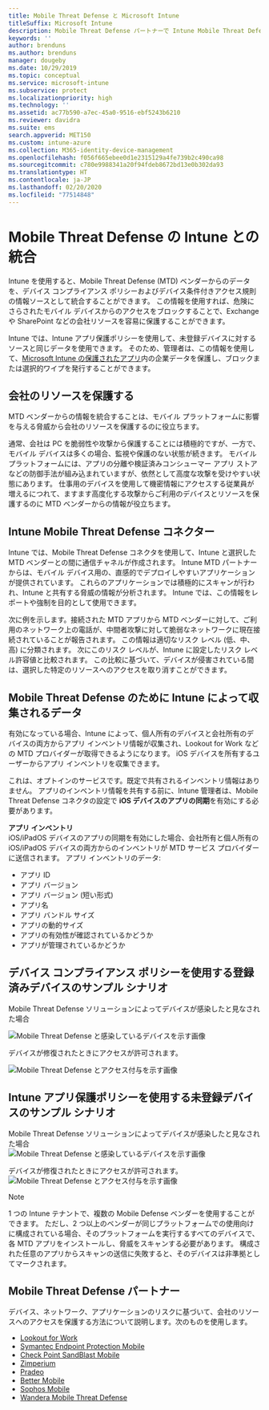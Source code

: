 ```yaml
---
title: Mobile Threat Defense と Microsoft Intune
titleSuffix: Microsoft Intune
description: Mobile Threat Defense パートナーで Intune Mobile Threat Defense (MTD) 使用し、デバイスのリスクに基づいて会社のリソースへのアクセスを保護します。
keywords: ''
author: brenduns
ms.author: brenduns
manager: dougeby
ms.date: 10/29/2019
ms.topic: conceptual
ms.service: microsoft-intune
ms.subservice: protect
ms.localizationpriority: high
ms.technology: ''
ms.assetid: ac77b590-a7ec-45a0-9516-ebf5243b6210
ms.reviewer: davidra
ms.suite: ems
search.appverid: MET150
ms.custom: intune-azure
ms.collection: M365-identity-device-management
ms.openlocfilehash: f056f665ebee0d1e2315129a4fe739b2c490ca98
ms.sourcegitcommit: c780e9988341a20f94fdeb8672bd13e0b302da93
ms.translationtype: HT
ms.contentlocale: ja-JP
ms.lasthandoff: 02/20/2020
ms.locfileid: "77514848"
---
```

# <a name="mobile-threat-defense-integration-with-intune"></a>Mobile Threat Defense の Intune との統合

Intune を使用すると、Mobile Threat Defense (MTD) ベンダーからのデータを、デバイス コンプライアンス ポリシーおよびデバイス条件付きアクセス規則の情報ソースとして統合することができます。 この情報を使用すれば、危険にさらされたモバイル デバイスからのアクセスをブロックすることで、Exchange や SharePoint などの会社リソースを容易に保護することができます。

Intune では、Intune アプリ保護ポリシーを使用して、未登録デバイスに対するソースと同じデータを使用できます。 そのため、管理者は、この情報を使用して、[Microsoft Intune の保護されたアプリ](~/apps/apps-supported-intune-apps.md)内の企業データを保護し、ブロックまたは選択的ワイプを発行することができます。

## <a name="protect-corporate-resources"></a>会社のリソースを保護する

MTD ベンダーからの情報を統合することは、モバイル プラットフォームに影響を与える脅威から会社のリソースを保護するのに役立ちます。  

通常、会社は PC を脆弱性や攻撃から保護することには積極的ですが、一方で、モバイル デバイスは多くの場合、監視や保護のない状態が続きます。 モバイル プラットフォームには、アプリの分離や検証済みコンシューマー アプリ ストアなどの防御手法が組み込まれていますが、依然として高度な攻撃を受けやすい状態にあります。 仕事用のデバイスを使用して機密情報にアクセスする従業員が増えるにつれて、ますます高度化する攻撃からご利用のデバイスとリソースを保護するのに MTD ベンダーからの情報が役立ちます。

## <a name="intune-mobile-threat-defense-connectors"></a>Intune Mobile Threat Defense コネクター

Intune では、Mobile Threat Defense コネクタを使用して、Intune と選択した MTD ベンダーとの間に通信チャネルが作成されます。 Intune MTD パートナーからは、モバイル デバイス用の、直感的でデプロイしやすいアプリケーションが提供されています。 これらのアプリケーションでは積極的にスキャンが行われ、Intune と共有する脅威の情報が分析されます。 Intune では、この情報をレポートや強制を目的として使用できます。

次に例を示します。接続された MTD アプリから MTD ベンダーに対して、ご利用のネットワーク上の電話が、中間者攻撃に対して脆弱なネットワークに現在接続されていることが報告されます。 この情報は適切なリスク レベル (低、中、高) に分類されます。 次にこのリスク レベルが、Intune に設定したリスク レベル許容値と比較されます。 この比較に基づいて、デバイスが侵害されている間は、選択した特定のリソースへのアクセスを取り消すことができます。

## <a name="data-that-intune-collects-for-mobile-threat-defense"></a>Mobile Threat Defense のために Intune によって収集されるデータ

有効になっている場合、Intune によって、個人所有のデバイスと会社所有のデバイスの両方からアプリ インベントリ情報が収集され、Lookout for Work などの MTD プロバイダーが取得できるようになります。 iOS デバイスを所有するユーザーからアプリ インベントリを収集できます。

これは、オプトインのサービスです。既定で共有されるインベントリ情報はありません。 アプリのインベントリ情報を共有する前に、Intune 管理者は、Mobile Threat Defense コネクタの設定で **iOS デバイスのアプリの同期**を有効にする必要があります。

**アプリ インベントリ**  
iOS/iPadOS デバイスのアプリの同期を有効にした場合、会社所有と個人所有の iOS/iPadOS デバイスの両方からのインベントリが MTD サービス プロバイダーに送信されます。 アプリ インベントリのデータ:

- アプリ ID
- アプリ バージョン
- アプリ バージョン (短い形式)
- アプリ名
- アプリ バンドル サイズ
- アプリの動的サイズ
- アプリの有効性が確認されているかどうか
- アプリが管理されているかどうか

## <a name="sample-scenarios-for-enrolled-devices-using-device-compliance-policies"></a>デバイス コンプライアンス ポリシーを使用する登録済みデバイスのサンプル シナリオ

Mobile Threat Defense ソリューションによってデバイスが感染したと見なされた場合

![Mobile Threat Defense と感染しているデバイスを示す画像](./media/mobile-threat-defense/MTD-image-1.png)

デバイスが修復されたときにアクセスが許可されます。

![Mobile Threat Defense とアクセス付与を示す画像](./media/mobile-threat-defense/MTD-image-2.png)

## <a name="sample-scenarios-for-unenrolled-devices-using-intune-app-protection-policies"></a>Intune アプリ保護ポリシーを使用する未登録デバイスのサンプル シナリオ

Mobile Threat Defense ソリューションによってデバイスが感染したと見なされた場合<br>
![Mobile Threat Defense と感染しているデバイスを示す画像](./media/mobile-threat-defense/MTD-image-3.png)

デバイスが修復されたときにアクセスが許可されます。<br>
![Mobile Threat Defense とアクセス付与を示す画像](./media/mobile-threat-defense/MTD-image-4.png)

> [!NOTE]
> 1 つの Intune テナントで、複数の Mobile Defense ベンダーを使用することができます。 ただし、2 つ以上のベンダーが同じプラットフォームでの使用向けに構成されている場合、そのプラットフォームを実行するすべてのデバイスで、各 MTD アプリをインストールし、脅威をスキャンする必要があります。 構成された任意のアプリからスキャンの送信に失敗すると、そのデバイスは非準拠としてマークされます。 

## <a name="mobile-threat-defense-partners"></a>Mobile Threat Defense パートナー

デバイス、ネットワーク、アプリケーションのリスクに基づいて、会社のリソースへのアクセスを保護する方法について説明します。次のものを使用します。

- [Lookout for Work](lookout-mobile-threat-defense-connector.md)
- [Symantec Endpoint Protection Mobile](skycure-mobile-threat-defense-connector.md)
- [Check Point SandBlast Mobile](checkpoint-sandblast-mobile-mobile-threat-defense-connector.md)
- [Zimperium](zimperium-mobile-threat-defense-connector.md)
- [Pradeo](pradeo-mobile-threat-defense-connector.md)
- [Better Mobile](better-mobile-threat-defense-connector.md)
- [Sophos Mobile](sophos-mtd-connector.md)
- [Wandera Mobile Threat Defense](wandera-mtd-connector.md)
